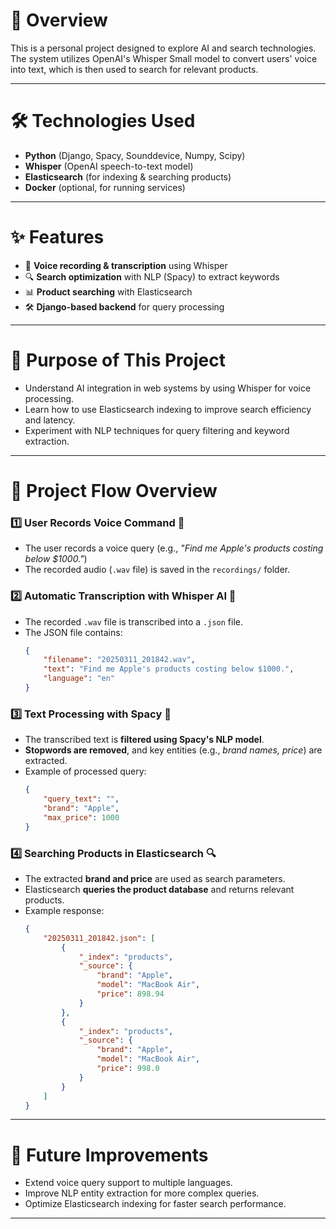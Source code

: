 # 📌 Overview

This is a personal project designed to explore AI and search technologies. The system utilizes OpenAI's Whisper Small model to convert users' voice into text, which is then used to search for relevant products.

---

# 🛠 Technologies Used

- **Python** (Django, Spacy, Sounddevice, Numpy, Scipy)
- **Whisper** (OpenAI speech-to-text model)
- **Elasticsearch** (for indexing & searching products)
- **Docker** (optional, for running services)

---

# ✨ Features

- 🎤 **Voice recording & transcription** using Whisper
- 🔍 **Search optimization** with NLP (Spacy) to extract keywords
- 📊 **Product searching** with Elasticsearch
- 🛠 **Django-based backend** for query processing

---

# 🎯 Purpose of This Project

- Understand AI integration in web systems by using Whisper for voice processing.
- Learn how to use Elasticsearch indexing to improve search efficiency and latency.
- Experiment with NLP techniques for query filtering and keyword extraction.

---

# 🔄 Project Flow Overview

### 1️⃣ User Records Voice Command 🎤

- The user records a voice query (e.g., *"Find me Apple's products costing below \$1000."*)
- The recorded audio (`.wav` file) is saved in the `recordings/` folder.

### 2️⃣ Automatic Transcription with Whisper AI 📝

- The recorded `.wav` file is transcribed into a `.json` file.
- The JSON file contains:
  ```json
  {
      "filename": "20250311_201842.wav",
      "text": "Find me Apple's products costing below $1000.",
      "language": "en"
  }
  ```

### 3️⃣ Text Processing with Spacy 🧠

- The transcribed text is **filtered using Spacy's NLP model**.
- **Stopwords are removed**, and key entities (e.g., *brand names, price*) are extracted.
- Example of processed query:
  ```json
  {
      "query_text": "",
      "brand": "Apple",
      "max_price": 1000
  }
  ```

### 4️⃣ Searching Products in Elasticsearch 🔍

- The extracted **brand and price** are used as search parameters.
- Elasticsearch **queries the product database** and returns relevant products.
- Example response:
  ```json
  {
      "20250311_201842.json": [
          {
              "_index": "products",
              "_source": {
                  "brand": "Apple",
                  "model": "MacBook Air",
                  "price": 898.94
              }
          },
          {
              "_index": "products",
              "_source": {
                  "brand": "Apple",
                  "model": "MacBook Air",
                  "price": 998.0
              }
          }
      ]
  }
  ```

---

# 📌 Future Improvements

- Extend voice query support to multiple languages.
- Improve NLP entity extraction for more complex queries.
- Optimize Elasticsearch indexing for faster search performance.

---


